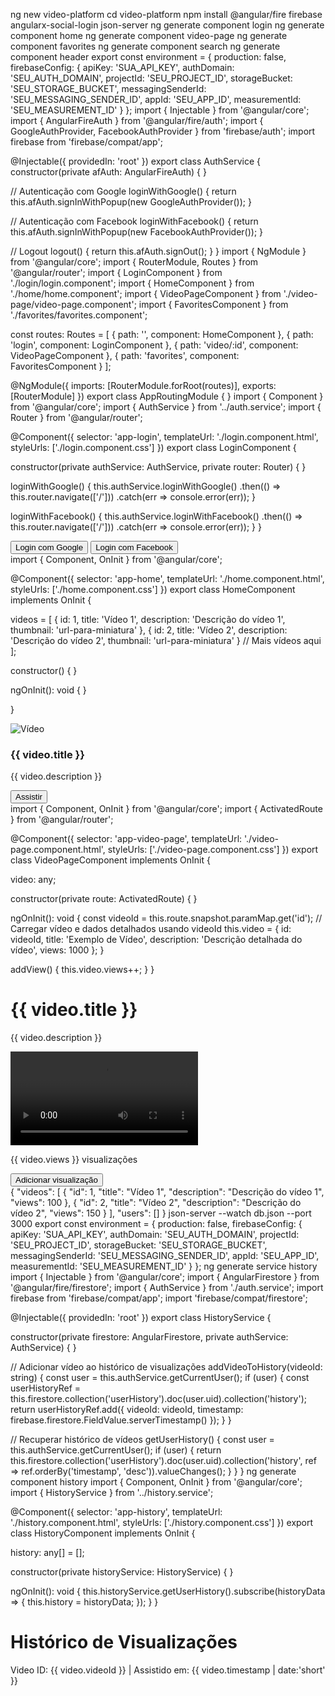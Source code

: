 ng new video-platform
cd video-platform
npm install @angular/fire firebase angularx-social-login json-server
ng generate component login
ng generate component home
ng generate component video-page
ng generate component favorites
ng generate component search
ng generate component header
export const environment = {
  production: false,
  firebaseConfig: {
    apiKey: 'SUA_API_KEY',
    authDomain: 'SEU_AUTH_DOMAIN',
    projectId: 'SEU_PROJECT_ID',
    storageBucket: 'SEU_STORAGE_BUCKET',
    messagingSenderId: 'SEU_MESSAGING_SENDER_ID',
    appId: 'SEU_APP_ID',
    measurementId: 'SEU_MEASUREMENT_ID'
  }
};
import { Injectable } from '@angular/core';
import { AngularFireAuth } from '@angular/fire/auth';
import { GoogleAuthProvider, FacebookAuthProvider } from 'firebase/auth';
import firebase from 'firebase/compat/app';

@Injectable({
  providedIn: 'root'
})
export class AuthService {
  constructor(private afAuth: AngularFireAuth) { }

  // Autenticação com Google
  loginWithGoogle() {
    return this.afAuth.signInWithPopup(new GoogleAuthProvider());
  }

  // Autenticação com Facebook
  loginWithFacebook() {
    return this.afAuth.signInWithPopup(new FacebookAuthProvider());
  }

  // Logout
  logout() {
    return this.afAuth.signOut();
  }
}
import { NgModule } from '@angular/core';
import { RouterModule, Routes } from '@angular/router';
import { LoginComponent } from './login/login.component';
import { HomeComponent } from './home/home.component';
import { VideoPageComponent } from './video-page/video-page.component';
import { FavoritesComponent } from './favorites/favorites.component';

const routes: Routes = [
  { path: '', component: HomeComponent },
  { path: 'login', component: LoginComponent },
  { path: 'video/:id', component: VideoPageComponent },
  { path: 'favorites', component: FavoritesComponent }
];

@NgModule({
  imports: [RouterModule.forRoot(routes)],
  exports: [RouterModule]
})
export class AppRoutingModule { }
 import { Component } from '@angular/core';
import { AuthService } from '../auth.service';
import { Router } from '@angular/router';

@Component({
  selector: 'app-login',
  templateUrl: './login.component.html',
  styleUrls: ['./login.component.css']
})
export class LoginComponent {

  constructor(private authService: AuthService, private router: Router) { }

  loginWithGoogle() {
    this.authService.loginWithGoogle()
      .then(() => this.router.navigate(['/']))
      .catch(err => console.error(err));
  }

  loginWithFacebook() {
    this.authService.loginWithFacebook()
      .then(() => this.router.navigate(['/']))
      .catch(err => console.error(err));
  }
}
<div class="login-container">
  <button (click)="loginWithGoogle()">Login com Google</button>
  <button (click)="loginWithFacebook()">Login com Facebook</button>
</div>
import { Component, OnInit } from '@angular/core';

@Component({
  selector: 'app-home',
  templateUrl: './home.component.html',
  styleUrls: ['./home.component.css']
})
export class HomeComponent implements OnInit {

  videos = [
    { id: 1, title: 'Vídeo 1', description: 'Descrição do vídeo 1', thumbnail: 'url-para-miniatura' },
    { id: 2, title: 'Vídeo 2', description: 'Descrição do vídeo 2', thumbnail: 'url-para-miniatura' }
    // Mais vídeos aqui
  ];

  constructor() { }

  ngOnInit(): void { }

}
<div class="video-card" *ngFor="let video of videos">
  <img [src]="video.thumbnail" alt="Vídeo">
  <h3>{{ video.title }}</h3>
  <p>{{ video.description }}</p>
  <button [routerLink]="['/video', video.id]">Assistir</button>
</div>
import { Component, OnInit } from '@angular/core';
import { ActivatedRoute } from '@angular/router';

@Component({
  selector: 'app-video-page',
  templateUrl: './video-page.component.html',
  styleUrls: ['./video-page.component.css']
})
export class VideoPageComponent implements OnInit {

  video: any;

  constructor(private route: ActivatedRoute) { }

  ngOnInit(): void {
    const videoId = this.route.snapshot.paramMap.get('id');
    // Carregar vídeo e dados detalhados usando videoId
    this.video = { id: videoId, title: 'Exemplo de Vídeo', description: 'Descrição detalhada do vídeo', views: 1000 };
  }

  addView() {
    this.video.views++;
  }
}
<div class="video-container">
  <h1>{{ video.title }}</h1>
  <p>{{ video.description }}</p>
  <video controls>
    <source src="url-do-video.mp4" type="video/mp4">
  </video>
  <p>{{ video.views }} visualizações</p>
  <button (click)="addView()">Adicionar visualização</button>
</div>
{
  "videos": [
    { "id": 1, "title": "Vídeo 1", "description": "Descrição do vídeo 1", "views": 100 },
    { "id": 2, "title": "Vídeo 2", "description": "Descrição do vídeo 2", "views": 150 }
  ],
  "users": []
}
json-server --watch db.json --port 3000
export const environment = {
  production: false,
  firebaseConfig: {
    apiKey: 'SUA_API_KEY',
    authDomain: 'SEU_AUTH_DOMAIN',
    projectId: 'SEU_PROJECT_ID',
    storageBucket: 'SEU_STORAGE_BUCKET',
    messagingSenderId: 'SEU_MESSAGING_SENDER_ID',
    appId: 'SEU_APP_ID',
    measurementId: 'SEU_MEASUREMENT_ID'
  }
};
ng generate service history
import { Injectable } from '@angular/core';
import { AngularFirestore } from '@angular/fire/firestore';
import { AuthService } from './auth.service';
import firebase from 'firebase/compat/app';
import 'firebase/compat/firestore';

@Injectable({
  providedIn: 'root'
})
export class HistoryService {

  constructor(private firestore: AngularFirestore, private authService: AuthService) { }

  // Adicionar vídeo ao histórico de visualizações
  addVideoToHistory(videoId: string) {
    const user = this.authService.getCurrentUser();
    if (user) {
      const userHistoryRef = this.firestore.collection('userHistory').doc(user.uid).collection('history');
      return userHistoryRef.add({
        videoId: videoId,
        timestamp: firebase.firestore.FieldValue.serverTimestamp()
      });
    }
  }

  // Recuperar histórico de vídeos
  getUserHistory() {
    const user = this.authService.getCurrentUser();
    if (user) {
      return this.firestore.collection('userHistory').doc(user.uid).collection('history', ref => ref.orderBy('timestamp', 'desc')).valueChanges();
    }
  }
}
ng generate component history
import { Component, OnInit } from '@angular/core';
import { HistoryService } from '../history.service';

@Component({
  selector: 'app-history',
  templateUrl: './history.component.html',
  styleUrls: ['./history.component.css']
})
export class HistoryComponent implements OnInit {

  history: any[] = [];

  constructor(private historyService: HistoryService) { }

  ngOnInit(): void {
    this.historyService.getUserHistory().subscribe(historyData => {
      this.history = historyData;
    });
  }
}
<div class="history-container">
  <h1>Histórico de Visualizações</h1>
  <div *ngFor="let video of history">
    <p>Video ID: {{ video.videoId }} | Assistido em: {{ video.timestamp | date:'short' }}</p>
  </div>
</div>
